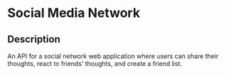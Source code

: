 # Social Media Network

## Description
An API for a social network web application where users can share their thoughts, react to friends’ thoughts, and create a friend list.
